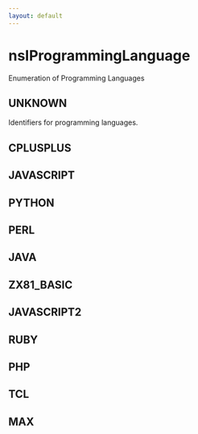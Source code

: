 ```yaml
---
layout: default
---
```


# nsIProgrammingLanguage #

Enumeration of Programming Languages


## UNKNOWN ##

Identifiers for programming languages.


## CPLUSPLUS ##

## JAVASCRIPT ##

## PYTHON ##

## PERL ##

## JAVA ##

## ZX81_BASIC ##

## JAVASCRIPT2 ##

## RUBY ##

## PHP ##

## TCL ##

## MAX ##
